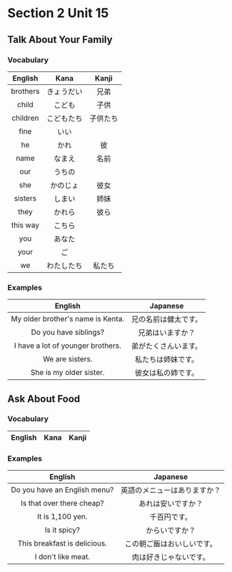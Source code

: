 # Section 2 Unit 15
## Talk About Your Family
### Vocabulary
| English | Kana | Kanji |
|:-------:|:----:|:-----:|
| brothers | きょうだい | 兄弟 |
| child | こども | 子供 |
| children | こどもたち | 子供たち |
| fine | いい | |
| he | かれ | 彼 |
| name | なまえ | 名前 |
| our | うちの | |
| she | かのじょ | 彼女 |
| sisters | しまい | 姉妹 |
| they | かれら | 彼ら |
| this way | こちら | |
| you | あなた | |
| your | ご | |
| we | わたしたち | 私たち |

### Examples
| English | Japanese |
|:-------:|:--------:|
| My older brother's name is Kenta. | 兄の名前は健太です。 |
| Do you have siblings? | 兄弟はいますか？ |
| I have a lot of younger brothers. | 弟がたくさんいます。 |
| We are sisters. | 私たちは姉妹です。 |
| She is my older sister. | 彼女は私の姉です。 |

## Ask About Food
### Vocabulary
| English | Kana | Kanji |
|:-------:|:----:|:-----:|

### Examples
| English | Japanese |
|:-------:|:--------:|
| Do you have an English menu? | 英語のメニューはありますか？ |
| Is that over there cheap? | あれは安いですか？ |
| It is 1,100 yen. | 千百円です。 |
| Is it spicy? | からいですか？ |
| This breakfast is delicious. | この朝ご飯はおいしいです。 |
| I don't like meat. | 肉は好きじゃないです。 |
